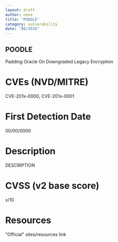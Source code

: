 ```yaml
---
layout: draft
author: none
title: "POODLE"
category: vulnerability
date: "08/2016"
---
```


## POODLE

Padding Oracle On Downgraded Legacy Encryption
<!-- more -->

# CVEs (NVD/MITRE)
CVE-201x-0000, CVE-201x-0001

# First Detection Date
00/00/0000

# Description
DESCRIPTION

# CVSS (v2 base score)
x/10

# Resources
"Official" sites/resources link

